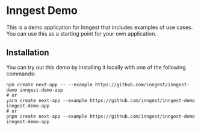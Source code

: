 # Inngest Demo

This is a demo application for Inngest that includes examples of use cases. You can use this as a
starting point for your own application.

## Installation

You can try out this demo by installing it locally with one of the following commands:

```shell
npm create next-app -- --example https://github.com/inngest/inngest-demo inngest-demo-app
# or
yarn create next-app --example https://github.com/inngest/inngest-demo inngest-demo-app
# or
pnpm create next-app --example https://github.com/inngest/inngest-demo inngest-demo-app
```
